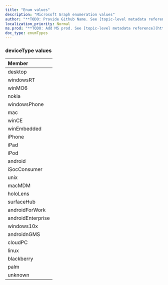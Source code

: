 ```yaml
---
title: "Enum values"
description: "Microsoft Graph enumeration values"
author: "**TODO: Provide Github Name. See [topic-level metadata reference](https://msgo.azurewebsites.net/add/document/guidelines/metadata.html#topic-level-metadata)**"
localization_priority: Normal
ms.prod: "**TODO: Add MS prod. See [topic-level metadata reference](https://msgo.azurewebsites.net/add/document/guidelines/metadata.html#topic-level-metadata)**"
doc_type: enumTypes
---
```


### deviceType values 



|Member|
|:---|
|desktop|
|windowsRT|
|winMO6|
|nokia|
|windowsPhone|
|mac|
|winCE|
|winEmbedded|
|iPhone|
|iPad|
|iPod|
|android|
|iSocConsumer|
|unix|
|macMDM|
|holoLens|
|surfaceHub|
|androidForWork|
|androidEnterprise|
|windows10x|
|androidnGMS|
|cloudPC|
|linux|
|blackberry|
|palm|
|unknown|

